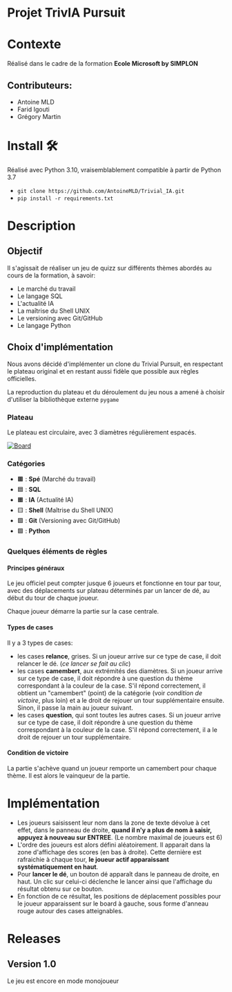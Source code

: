 # Projet TrivIA Pursuit

# Contexte
Réalisé dans le cadre de la formation **Ecole Microsoft by SIMPLON**

## Contributeurs:
- Antoine MLD
- Farid Igouti
- Grégory Martin

# Install 🛠️
Réalisé avec Python 3.10, vraisemblablement compatible à partir de Python 3.7

- `git clone https://github.com/AntoineMLD/Trivial_IA.git`
- `pip install -r requirements.txt`

# Description
## Objectif
Il s'agissait de réaliser un jeu de quizz sur différents thèmes abordés au cours de la formation, à savoir:

- Le marché du travail
- Le langage SQL
- L'actualité IA
- La maîtrise du Shell UNIX
- Le versioning avec Git/GitHub
- Le langage Python

## Choix d'implémentation
Nous avons décidé d'implémenter un clone du Trivial Pursuit, en respectant le plateau original et en restant aussi fidèle que possible aux règles officielles.

La reproduction du plateau et du déroulement du jeu nous a amené à choisir d'utiliser la bibliothèque externe `pygame`

### Plateau
Le plateau est circulaire, avec 3 diamètres régulièrement espacés.

<a href="https://imgbb.com/"><img src="https://i.ibb.co/p4FT3P9/Board.png" alt="Board" border="0"></a>

### Catégories
- 🟫 : **Spé** (Marché du travail) 
- 🟦 : **SQL** 
- 🟧 : **IA** (Actualité IA)
- 🟨 : **Shell** (Maîtrise du Shell UNIX)
- 🟪 : **Git** (Versioning avec Git/GitHub)
- 🟩 : **Python**

### Quelques éléments de règles
#### Principes généraux
Le jeu officiel peut compter jusque 6 joueurs et fonctionne en tour par tour, avec des déplacements sur plateau déterminés par un lancer de dé, au début du tour de chaque joueur.

Chaque joueur démarre la partie sur la case centrale.

#### Types de cases
Il y a 3 types de cases:
- les cases **relance**, grises. Si un joueur arrive sur ce type de case, il doit relancer le dé. (*ce lancer se fait au clic*)
- les cases **camembert**, aux extrémités des diamètres. Si un joueur arrive sur ce type de case, il doit répondre à une question du thème correspondant à la couleur de la case. S'il répond correctement, il obtient un "camembert" (point) de la catégorie (voir *condition de victoire*, plus loin) et a le droit de rejouer un tour supplémentaire ensuite. Sinon, il passe la main au joueur suivant.
- les cases **question**, qui sont toutes les autres cases. Si un joueur arrive sur ce type de case, il doit répondre à une question du thème correspondant à la couleur de la case. S'il répond correctement, il a le droit de rejouer un tour supplémentaire.

#### Condition de victoire
La partie s'achève quand un joueur remporte un camembert pour chaque thème. Il est alors le vainqueur de la partie.

# Implémentation
- Les joueurs saisissent leur nom dans la zone de texte dévolue à cet effet, dans le panneau de droite, **quand il n'y a plus de nom à saisir, appuyez à nouveau sur ENTREE**. (Le nombre maximal de joueurs est 6)
- L'ordre des joueurs est alors défini aléatoirement. Il apparait dans la zone d'affichage des scores (en bas à droite). Cette dernière est rafraichie à chaque tour, **le joueur actif apparaissant systématiquement en haut**.
- Pour **lancer le dé**, un bouton dé apparaît dans le panneau de droite, en haut. Un clic sur celui-ci déclenche le lancer ainsi que l'affichage du résultat obtenu sur ce bouton.
- En fonction de ce résultat, les positions de déplacement possibles pour le joueur apparaissent sur le board à gauche, sous forme d'anneau rouge autour des cases atteignables.

# Releases
## Version 1.0
Le jeu est encore en mode monojoueur